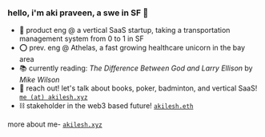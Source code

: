 ### hello, i'm aki praveen, a swe in SF 🌉

* 🚚 product eng @ a vertical SaaS startup, taking a transportation management system from 0 to 1 in SF
* ⭕️ prev. eng @ Athelas, a fast growing healthcare unicorn in the bay area
* 📚 currently reading: *The Difference Between God and Larry Ellison* by *Mike Wilson*
* 📧 reach out! let's talk about books, poker, badminton, and vertical SaaS! [`me (at) akilesh.xyz`](me@akilesh.xyz)
* ⛓️ stakeholder in the web3 based future! [`akilesh.eth`](akilesh.eth)

more about me- [`akilesh.xyz`](https://akilesh.xyz)
